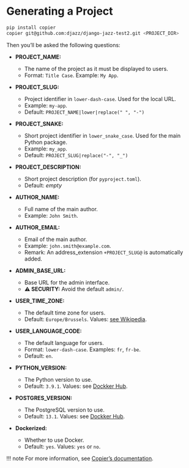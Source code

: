 # Generating a Project

```bash
pip install copier
copier git@github.com:djazz/django-jazz-test2.git <PROJECT_DIR>
```

Then you’ll be asked the following questions:

- **PROJECT_NAME:**
    - The name of the project as it must be displayed to users.
    - Format: `Title Case`. Example: `My App`.

- **PROJECT_SLUG:**
    - Project identifier in `lower-dash-case`. Used for the local URL.
    - Example: `my-app`.
    - Default: `PROJECT_NAME|lower|replace(" ", "-")`

- **PROJECT_SNAKE:**
    - Short project identifier in `lower_snake_case`. Used for the main Python package.
    - Example: `my_app`.
    - Default: `PROJECT_SLUG|replace("-", "_")`

- **PROJECT_DESCRIPTION:**
    - Short project description (for `pyproject.toml`).
    - Default: _empty_

- **AUTHOR_NAME:**
    - Full name of the main author.
    - Example: `John Smith`.

- **AUTHOR_EMAIL:**
    - Email of the main author. 
    - Example: `john.smith@example.com`.
    - Remark: An address_extension `+PROJECT_SLUG@` is automatically added.

- **ADMIN_BASE_URL:**
    - Base URL for the admin interface.
    - **⚠️ SECURITY:** Avoid the default `admin/`.

- **USER_TIME_ZONE:**
    - The default time zone for users.
    - Default: `Europe/Brussels`. Values: [see Wikipedia](https://en.wikipedia.org/wiki/List_of_tz_zones_by_name).

- **USER_LANGUAGE_CODE:**
    - The default language for users.
    - Format: `lower-dash-case`. Examples: `fr`, `fr-be`.
    - Default: `en`. 

- **PYTHON_VERSION:**
    - The Python version to use.
    - Default: `3.9.1`. Values: see [Dockker Hub](https://hub.docker.com/_/python/).

- **POSTGRES_VERSION:**
    - The PostgreSQL version to use.
    - Default: `13.1`. Values: see [Dockker Hub](https://hub.docker.com/_/postgres/).

- **Dockerized:**
    - Whether to use Docker.
    - Default: `yes`. Values: `yes` or `no`.


!!! note
    For more information, see [Copier’s documentation](https://copier.readthedocs.io/en/latest/generating/).
